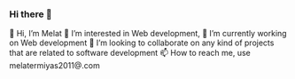 ### Hi there 👋

👋 Hi, I’m Melat
👀 I’m interested in Web development,
🌱 I’m currently working on Web development
💞 I’m looking to collaborate on any kind of projects that are related to software development
📫 How to reach me, use melatermiyas2011@.com

